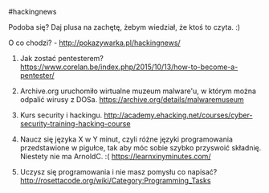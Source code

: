 #hackingnews

Podoba się? Daj plusa na zachętę, żebym wiedział, że ktoś to czyta. :)

O co chodzi? - http://pokazywarka.pl/hackingnews/


1. Jak zostać pentesterem?
https://www.corelan.be/index.php/2015/10/13/how-to-become-a-pentester/

2. Archive.org uruchomiło wirtualne muzeum malware'u, w którym można odpalić wirusy z DOSa. 
https://archive.org/details/malwaremuseum

3. Kurs security i hackingu.
http://academy.ehacking.net/courses/cyber-security-training-hacking-course

4. Naucz się języka X w Y minut, czyli różne języki programowania przedstawione w pigułce, tak aby móc sobie szybko przyswoić składnię. Niestety nie ma ArnoldC. :(
https://learnxinyminutes.com/

5. Uczysz się programowania i nie masz pomysłu co napisać?
http://rosettacode.org/wiki/Category:Programming_Tasks



